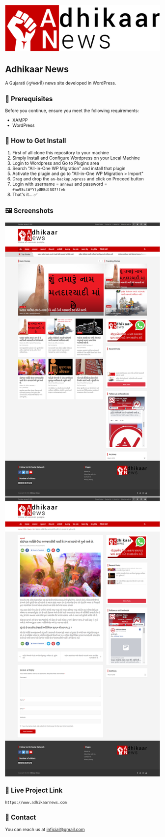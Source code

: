 <img src="https://github.com/Inficial-Infotech/Adhikaar-News/raw/master/logo.png" title="Adhikaar News" alt="Adhikaar News">

# Adhikaar News

A Gujarati (ગુજરાતી) news site developed in WordPress.

## 🔧 Prerequisites
Before you continue, ensure you meet the following requirements:
* XAMPP
* WordPress

## 🚀 How to Get Install

1. First of all clone this repository to your machine
2. Simply Install and Configure Wordpress on your Local Machine
3. Login to Wordpress and Go to Plugins area
4. Search "All-in-One WP Migration" and install that plugin
5. Activate the plugin and go to "All-in-One WP Migration > Import"
6. Drag and drop the `an-backup.wpress` and click on Proceed button
7. Login with username = `annews` and password = `#no9SclW*Y(pUEBd)SO7!feh`
8. That's it....✅

## 🖼️ Screenshots

<img src="https://github.com/Inficial-Infotech/Adhikaar-News/raw/master/Screenshots/1.png" title="Home Page" alt="Home Page">

<img src="https://github.com/Inficial-Infotech/Adhikaar-News/raw/master/Screenshots/2.png" title="Post Page" alt="Post Page">

## 🔗 Live Project Link
`https://www.adhikaarnews.com`

## 📝 Contact 
You can reach us at <a href="mailto:inficial@gmail.com?">inficial@gmail.com</a>
